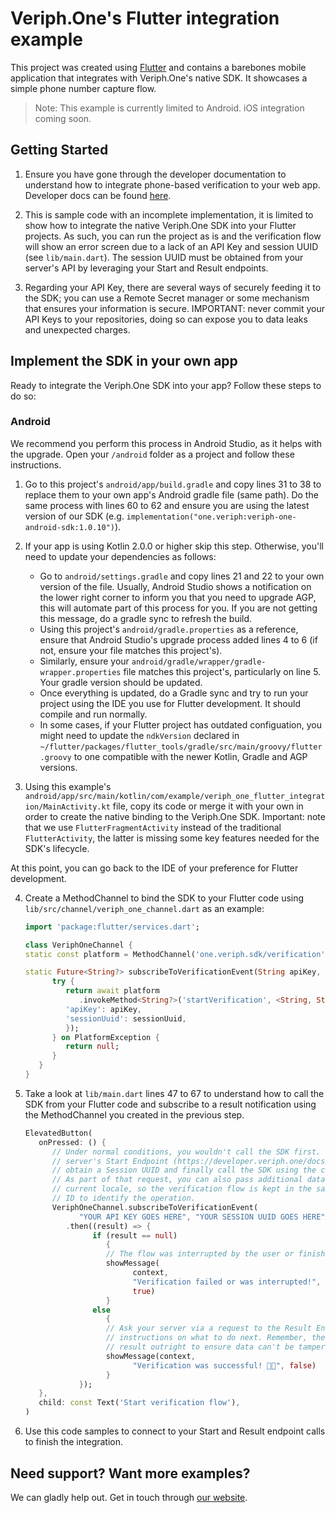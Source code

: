 # Veriph.One's Flutter integration example

This project was created using [Flutter](https://flutter.dev) and contains a barebones mobile application that integrates with Veriph.One's native SDK. It showcases a simple phone number capture flow.

> Note: This example is currently limited to Android. iOS integration coming soon.

## Getting Started

1. Ensure you have gone through the developer documentation to understand how to integrate phone-based verification to your web app. Developer docs can be found [here](https://developer.veriph.one/docs/intro).

2. This is sample code with an incomplete implementation, it is limited to show how to integrate the native Veriph.One SDK into your Flutter projects. As such, you can run the project as is and the verification flow will show an error screen due to a lack of an API Key and session UUID (see `lib/main.dart`). The session UUID must be obtained from your server's API by leveraging your Start and Result endpoints.

3. Regarding your API Key, there are several ways of securely feeding it to the SDK; you can use a Remote Secret manager or some mechanism that ensures your information is secure. IMPORTANT: never commit your API Keys to your repositories, doing so can expose you to data leaks and unexpected charges.

## Implement the SDK in your own app

Ready to integrate the Veriph.One SDK into your app? Follow these steps to do so:

### Android

We recommend you perform this process in Android Studio, as it helps with the upgrade. Open your `/android` folder as a project and follow these instructions.

1. Go to this project's `android/app/build.gradle` and copy lines 31 to 38 to replace them to your own app's Android gradle file (same path). Do the same process with lines 60 to 62 and ensure you are using the latest version of our SDK (e.g. `implementation("one.veriph:veriph-one-android-sdk:1.0.10")`).

2. If your app is using Kotlin 2.0.0 or higher skip this step. Otherwise, you'll need to update your dependencies as follows:

   - Go to `android/settings.gradle` and copy lines 21 and 22 to your own version of the file. Usually, Android Studio shows a notification on the lower right corner to inform you that you need to upgrade AGP, this will automate part of this process for you. If you are not getting this message, do a gradle sync to refresh the build.
   - Using this project's `android/gradle.properties` as a reference, ensure that Android Studio's upgrade process added lines 4 to 6 (if not, ensure your file matches this project's).
   - Similarly, ensure your `android/gradle/wrapper/gradle-wrapper.properties` file matches this project's, particularly on line 5. Your gradle version should be updated.
   - Once everything is updated, do a Gradle sync and try to run your project using the IDE you use for Flutter development. It should compile and run normally.
   - In some cases, if your Flutter project has outdated configuation, you might need to update the `ndkVersion` declared in `~/flutter/packages/flutter_tools/gradle/src/main/groovy/flutter.groovy` to one compatible with the newer Kotlin, Gradle and AGP versions.

3. Using this example's `android/app/src/main/kotlin/com/example/veriph_one_flutter_integration/MainActivity.kt` file, copy its code or merge it with your own in order to create the native binding to the Veriph.One SDK. Important: note that we use `FlutterFragmentActivity` instead of the traditional `FlutterActivity`, the latter is missing some key features needed for the SDK's lifecycle.

At this point, you can go back to the IDE of your preference for Flutter development.

4. Create a MethodChannel to bind the SDK to your Flutter code using `lib/src/channel/veriph_one_channel.dart` as an example:

   ```dart
   import 'package:flutter/services.dart';

   class VeriphOneChannel {
   static const platform = MethodChannel('one.veriph.sdk/verification');

   static Future<String?> subscribeToVerificationEvent(String apiKey, String sessionUuid) async {
         try {
            return await platform
               .invokeMethod<String?>('startVerification', <String, String>{
            'apiKey': apiKey,
            'sessionUuid': sessionUuid,
            });
         } on PlatformException {
            return null;
         }
      }
   }
   ```

5. Take a look at `lib/main.dart` lines 47 to 67 to understand how to call the SDK from your Flutter code and subscribe to a result notification using the MethodChannel you created in the previous step.

   ```dart
   ElevatedButton(
      onPressed: () {
         // Under normal conditions, you wouldn't call the SDK first. You should make a call to your
         // server's Start Endpoint (https://developer.veriph.one/docs/server/start-endpoint), then
         // obtain a Session UUID and finally call the SDK using the code below.
         // As part of that request, you can also pass additional data to your server: like the
         // current locale, so the verification flow is kept in the same language; or a transaction
         // ID to identify the operation.
         VeriphOneChannel.subscribeToVerificationEvent(
               "YOUR API KEY GOES HERE", "YOUR SESSION UUID GOES HERE")
            .then((result) => {
                  if (result == null)
                     {
                     // The flow was interrupted by the user or finished unsuccessfully
                     showMessage(
                           context,
                           "Verification failed or was interrupted!",
                           true)
                     }
                  else
                     {
                     // Ask your server via a request to the Result Endpoint for a result and
                     // instructions on what to do next. Remember, the SDK won't give you the
                     // result outright to ensure data can't be tampered.
                     showMessage(context,
                           "Verification was successful! 🎉🎉", false)
                     }
               });
      },
      child: const Text('Start verification flow'),
   )
   ```

6. Use this code samples to connect to your Start and Result endpoint calls to finish the integration.

## Need support? Want more examples?

We can gladly help out. Get in touch through [our website](https://www.veriph.one/contact).
